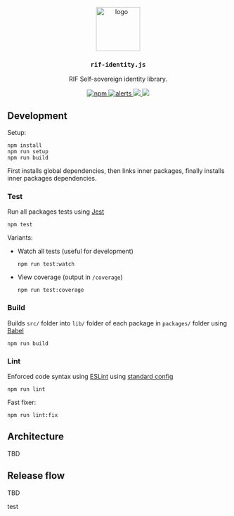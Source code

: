 <p align="middle">
    <img src="https://www.rifos.org/assets/img/logo.svg" alt="logo" height="100" >
</p>
<h3 align="middle"><code>rif-identity.js</code></h3>
<p align="middle">
    RIF Self-sovereign identity library.
</p>
<p align="middle">
    <a href="https://circleci.com/gh/rsksmart/rif-identity.js">
        <img src="https://img.shields.io/circleci/build/github/rsksmart/rif-identity.js?label=CircleCI" alt="npm" />
    </a>
    <a href="https://lgtm.com/projects/g/rsksmart/rif-identity.js/alerts/">
      <img src="https://img.shields.io/lgtm/alerts/github/rsksmart/rif-identity.js" alt="alerts">
    </a>
    <a href="https://lgtm.com/projects/g/rsksmart/rif-identity.js/context:javascript">
      <img src="https://img.shields.io/lgtm/grade/javascript/github/rsksmart/rif-identity.js">
    </a>
    <a href="https://codecov.io/gh/rsksmart/rif-identity.js">
      <img src="https://codecov.io/gh/rsksmart/rif-identity.js/branch/develop/graph/badge.svg?token=72T5TQ34HT"/>
    </a>
</p>

## Development

Setup:

```
npm install
npm run setup
npm run build
```

First installs global dependencies, then links inner packages, finally installs inner packages dependencies.

### Test

Run all packages tests using [Jest](https://jestjs.io/)

```
npm test
```

Variants:

- Watch all tests (useful for development)

  ```
  npm run test:watch
  ```

- View coverage (output in `/coverage`)

  ```
  npm run test:coverage
  ```

### Build

Builds `src/` folder into `lib/` folder of each package in `packages/` folder using [Babel](https://babeljs.io/)

```
npm run build
```

### Lint

Enforced code syntax using [ESLint](eslint.org) using [standard config](https://github.com/standard/eslint-config-standard)

```
npm run lint
```

Fast fixer:

```
npm run lint:fix
```

## Architecture

TBD

## Release flow

TBD

test
